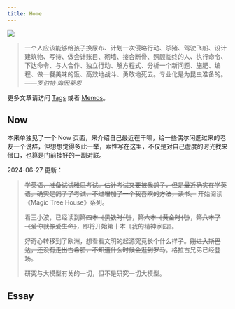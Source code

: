 ```yaml
---
title: Home
---
```


![](https://r2.elizen.me/2024/04/16e912e006fe8d3963a378eabbb8c242.jpg)

> 一个人应该能够给孩子换尿布、计划一次侵略行动、杀猪、驾驶飞船、设计建筑物、写诗、做会计账目、砌墙、接合断骨、照顾临终的人、执行命令、下达命令、与人合作、独立行动、解方程式、分析一个新问题、施肥、编程、做一餐美味的饭、高效地战斗、勇敢地死去。专业化是为昆虫准备的。
> ——*罗伯特·海因莱恩*

更多文章请访问 [Tags](/tags/) 或者 [Memos](/bb/)。

<!-- INSERT_MEMO_HERE -->

## Now

本来单独见了一个 Now 页面，来介绍自己最近在干嘛，给一些偶尔闲逛过来的老友一个说辞，但想想觉得多此一举，索性写在这里，不仅是对自己虚度的时光找来借口，也算是门前挂好的一副对联。

2024-06-27 更新：

> ~~学英语，准备试试雅思考试。估计考试又要被我鸽子，但是最近确实在学英语。确实是鸽子了考试，不过增加了一个我喜欢的方法，读书。~~ 开始阅读《Magic Tree House》系列。
> 
> 看王小波，已经读到~~第四本《黑铁时代》~~，~~第六本《黄金时代》~~，~~第八本了《爱你就像爱生命》~~，即将开始第十本《我的精神家园》。
> 
> 好奇心转移到了欧洲，想看看文明的起源究竟长个什么样子。~~刚进入斯巴达，还没有走出古希腊，不知道什么时候会逛到罗马~~。格拉古兄弟已经登场。
> 
> 研究与大模型有关的一切，但不是研究一切大模型。

## Essay